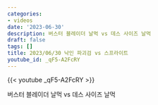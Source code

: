 ```yaml
---
categories:
- videos
date: '2023-06-30'
description: 버스터 블레이더 날먹 vs 데스 사이즈 날먹
draft: false
tags: []
title: 2023/06/30 낙인 파괴검 vs 스프라이트
youtube_id: _qF5-A2FcRY
---
```



{{< youtube _qF5-A2FcRY >}}

버스터 블레이더 날먹 vs 데스 사이즈 날먹